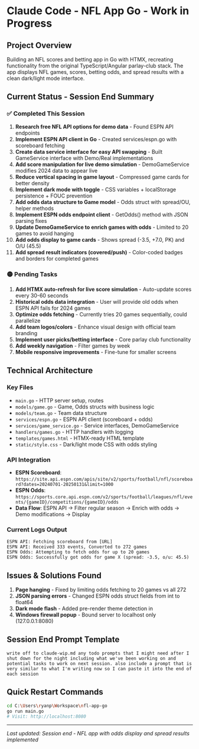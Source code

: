 # Claude Code - NFL App Go - Work in Progress

## Project Overview
Building an NFL scores and betting app in Go with HTMX, recreating functionality from the original TypeScript/Angular parlay-club stack. The app displays NFL games, scores, betting odds, and spread results with a clean dark/light mode interface.

## Current Status - Session End Summary

### ✅ Completed This Session
1. **Research free NFL API options for demo data** - Found ESPN API endpoints
2. **Implement ESPN API client in Go** - Created services/espn.go with scoreboard fetching
3. **Create data service interface for easy API swapping** - Built GameService interface with Demo/Real implementations
4. **Add score manipulation for live demo simulation** - DemoGameService modifies 2024 data to appear live
5. **Reduce vertical spacing in game layout** - Compressed game cards for better density
6. **Implement dark mode with toggle** - CSS variables + localStorage persistence + FOUC prevention
7. **Add odds data structure to Game model** - Odds struct with spread/OU, helper methods
8. **Implement ESPN odds endpoint client** - GetOdds() method with JSON parsing fixes
9. **Update DemoGameService to enrich games with odds** - Limited to 20 games to avoid hanging
10. **Add odds display to game cards** - Shows spread (-3.5, +7.0, PK) and O/U (45.5)
11. **Add spread result indicators (covered/push)** - Color-coded badges and borders for completed games

### 🟡 Pending Tasks
1. **Add HTMX auto-refresh for live score simulation** - Auto-update scores every 30-60 seconds
2. **Historical odds data integration** - User will provide old odds when ESPN API fails for 2024 games
3. **Optimize odds fetching** - Currently tries 20 games sequentially, could parallelize
4. **Add team logos/colors** - Enhance visual design with official team branding
5. **Implement user picks/betting interface** - Core parlay club functionality
6. **Add weekly navigation** - Filter games by week
7. **Mobile responsive improvements** - Fine-tune for smaller screens

## Technical Architecture

### Key Files
- `main.go` - HTTP server setup, routes
- `models/game.go` - Game, Odds structs with business logic
- `models/team.go` - Team data structure
- `services/espn.go` - ESPN API client (scoreboard + odds)
- `services/game_service.go` - Service interfaces, DemoGameService
- `handlers/games.go` - HTTP handlers with logging
- `templates/games.html` - HTMX-ready HTML template
- `static/style.css` - Dark/light mode CSS with odds styling

### API Integration
- **ESPN Scoreboard**: `https://site.api.espn.com/apis/site/v2/sports/football/nfl/scoreboard?dates=20240701-20250131&limit=1000`
- **ESPN Odds**: `https://sports.core.api.espn.com/v2/sports/football/leagues/nfl/events/{gameID}/competitions/{gameID}/odds`
- **Data Flow**: ESPN API → Filter regular season → Enrich with odds → Demo modifications → Display

### Current Logs Output
```
ESPN API: Fetching scoreboard from [URL]
ESPN API: Received 333 events, Converted to 272 games
ESPN Odds: Attempting to fetch odds for up to 20 games
ESPN Odds: Successfully got odds for game X (spread: -3.5, o/u: 45.5)
```

## Issues & Solutions Found
1. **Page hanging** - Fixed by limiting odds fetching to 20 games vs all 272
2. **JSON parsing errors** - Changed ESPN odds struct fields from int to float64
3. **Dark mode flash** - Added pre-render theme detection in <head>
4. **Windows firewall popup** - Bound server to localhost only (127.0.0.1:8080)

## Session End Prompt Template

```
write off to claude-wip.md any todo prompts that I might need after I shut down for the night including what we've been working on and potential tasks to work on next session. also include a prompt that is very similar to what I'm writing now so I can paste it into the end of each session
```

## Quick Restart Commands
```bash
cd C:\Users\ryanp\Workspace\nfl-app-go
go run main.go
# Visit: http://localhost:8080
```

---
*Last updated: Session end - NFL app with odds display and spread results implemented*